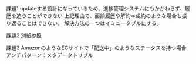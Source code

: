 課題1
updateする設計になっているため、進捗管理システムにもかかわらず、履歴を追うことができない
上記理由で、面談履歴や解約=>成約のような場合も振り返ることはできない。
解決方法の一つはイミュータブルにする。

課題2
別紙参照

課題3
AmazonのようなECサイトで「配送中」のようなステータスを持つ場合
アンチパターン：メタデータトリブル